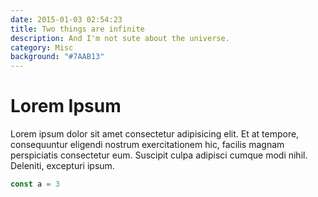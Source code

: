 ```yaml
---
date: 2015-01-03 02:54:23
title: Two things are infinite
description: And I'm not sute about the universe.
category: Misc
background: "#7AAB13"
---
```


# Lorem Ipsum

Lorem ipsum dolor sit amet consectetur adipisicing elit. Et at tempore, consequuntur eligendi nostrum exercitationem hic, facilis magnam perspiciatis consectetur eum. Suscipit culpa adipisci cumque modi nihil. Deleniti, excepturi ipsum.

```javascript
const a = 3
```
